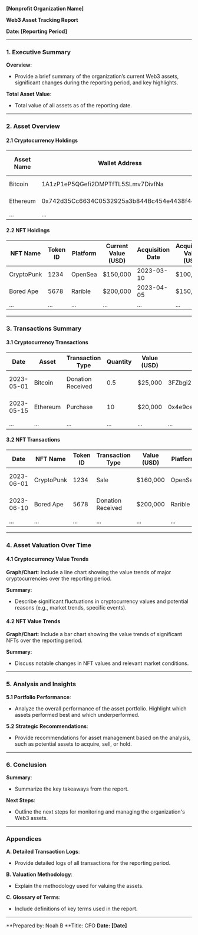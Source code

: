 **[Nonprofit Organization Name]**

**Web3 Asset Tracking Report**

**Date: [Reporting Period]**

---

### 1. Executive Summary

**Overview**:

- Provide a brief summary of the organization’s current Web3 assets, significant changes during the reporting period, and key highlights.

**Total Asset Value**:

- Total value of all assets as of the reporting date.

---

### 2. Asset Overview

#### 2.1 Cryptocurrency Holdings

|Asset Name|Wallet Address|Quantity|Current Value (USD)|Acquisition Date|Acquisition Value (USD)|
|---|---|---|---|---|---|
|Bitcoin|1A1zP1eP5QGefi2DMPTfTL5SLmv7DivfNa|2.5|$125,000|2023-01-15|$75,000|
|Ethereum|0x742d35Cc6634C0532925a3b844Bc454e4438f44e|50|$100,000|2023-02-20|$80,000|
|...|...|...|...|...|...|

#### 2.2 NFT Holdings

|NFT Name|Token ID|Platform|Current Value (USD)|Acquisition Date|Acquisition Value (USD)|
|---|---|---|---|---|---|
|CryptoPunk|1234|OpenSea|$150,000|2023-03-10|$100,000|
|Bored Ape|5678|Rarible|$200,000|2023-04-05|$150,000|
|...|...|...|...|...|...|

---

### 3. Transactions Summary

#### 3.1 Cryptocurrency Transactions

|Date|Asset|Transaction Type|Quantity|Value (USD)|From/To Address|Notes|
|---|---|---|---|---|---|---|
|2023-05-01|Bitcoin|Donation Received|0.5|$25,000|3FZbgi29cpjq2GjdwV8eyHuJJnkLtktZc5|Donation from donor X|
|2023-05-15|Ethereum|Purchase|10|$20,000|0x4e9ce36e442e55ecd9025b9a6e0d88485d628a67|Purchased for project Y|
|...|...|...|...|...|...|...|

#### 3.2 NFT Transactions

|Date|NFT Name|Token ID|Transaction Type|Value (USD)|Platform|From/To Address|Notes|
|---|---|---|---|---|---|---|---|
|2023-06-01|CryptoPunk|1234|Sale|$160,000|OpenSea|0x1a2b3c4d5e6f|Sold to collector Z|
|2023-06-10|Bored Ape|5678|Donation Received|$200,000|Rarible|0x7g8h9i0j1k2l|Donated by donor Y|
|...|...|...|...|...|...|...|...|

---

### 4. Asset Valuation Over Time

#### 4.1 Cryptocurrency Value Trends

**Graph/Chart**: Include a line chart showing the value trends of major cryptocurrencies over the reporting period.

**Summary**:

- Describe significant fluctuations in cryptocurrency values and potential reasons (e.g., market trends, specific events).

#### 4.2 NFT Value Trends

**Graph/Chart**: Include a bar chart showing the value trends of significant NFTs over the reporting period.

**Summary**:

- Discuss notable changes in NFT values and relevant market conditions.

---

### 5. Analysis and Insights

**5.1 Portfolio Performance**:

- Analyze the overall performance of the asset portfolio. Highlight which assets performed best and which underperformed.

**5.2 Strategic Recommendations**:

- Provide recommendations for asset management based on the analysis, such as potential assets to acquire, sell, or hold.

---

### 6. Conclusion

**Summary**:

- Summarize the key takeaways from the report.

**Next Steps**:

- Outline the next steps for monitoring and managing the organization's Web3 assets.

---

### Appendices

**A. Detailed Transaction Logs**:

- Provide detailed logs of all transactions for the reporting period.

**B. Valuation Methodology**:

- Explain the methodology used for valuing the assets.

**C. Glossary of Terms**:

- Include definitions of key terms used in the report.

---

**Prepared by: Noah B
**Title: CFO
**Date: [Date]**